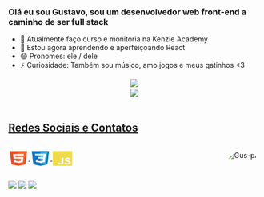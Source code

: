 ### Olá eu sou Gustavo, sou um desenvolvedor web front-end a caminho de ser full stack

- 🔭 Atualmente faço curso e monitoria na Kenzie Academy
- 🌱 Estou agora aprendendo e aperfeiçoando React
- 😄 Pronomes: ele / dele
- ⚡ Curiosidade: Também sou músico, amo jogos e meus gatinhos <3

<div align="center">
  <a href="https://github.com/gusdinizmaia">
  <img height="180em"  src="github-readme-stats-delta-three-14.vercel.app/api?username=gusdinizmaia&show_icons=true&theme=dracula&include_all_commits=true&count_private=true"/>
    <br>
  <img height="180em"  src="https://github-readme-stats.vercel.app/api/top-langs/?username=gusdinizmaia&layout=compact&langs_count=7&theme=dracula"/>
</div>
  
<div style="display: inline_block"  ><br>
  <h2>Redes Sociais e Contatos</h2><br>
  
  <!--
      <img align="center" alt="Gus-Ts" height="30" width="40" src="https://raw.githubusercontent.com/devicons/devicon/master/icons/typescript/typescript-plain.svg">
      <img align="center" alt="Gus-React" height="30" width="40" src="https://raw.githubusercontent.com/devicons/devicon/master/icons/react/react-original.svg">
<img align="center" alt="Gus-Python" height="30" width="40" src="https://raw.githubusercontent.com/devicons/devicon/master/icons/python/python-original.svg">
<img align="center" alt="Gus-Csharp" height="30" width="40" src="https://raw.githubusercontent.com/devicons/devicon/master/icons/csharp/csharp-original.svg">
  -->
  
  <img align="center" alt="Gus-HTML" height="30" width="40" src="https://raw.githubusercontent.com/devicons/devicon/master/icons/html5/html5-original.svg">
  <img align="center" alt="Gus-CSS" height="30" width="40" src="https://raw.githubusercontent.com/devicons/devicon/master/icons/css3/css3-original.svg">
  <img align="center" alt="Gus-Js" height="30" width="40" src="https://raw.githubusercontent.com/devicons/devicon/master/icons/javascript/javascript-plain.svg">
  <img align="right" alt="Gus-pic" height="150" style="border-radius:50px;" src="https://media.discordapp.net/attachments/882785382545129482/1041539083534598215/download20221100224004.png?width=408&height=408">
</div>
  
  ##
 
<div> 
  <a href="https://www.instagram.com/guga_dm24/" target="_blank"><img src="https://img.shields.io/badge/-Instagram-%23E4405F?style=for-the-badge&logo=instagram&logoColor=white" target="_blank"></a>
  <!--
 <a href="https://discord.gg/wagxzStdcR" target="_blank"><img src="https://img.shields.io/badge/Discord-7289DA?style=for-the-badge&logo=discord&logoColor=white" target="_blank"></a> 
-->
  <a href = "mailto:gustavodiniz37@hotmail.com"><img src="https://img.shields.io/badge/Microsoft_Outlook-0078D4?style=for-the-badge&logo=microsoft-outlook&logoColor=white" target="_blank"></a>
  <a href = "https://www.linkedin.com/in/gustavo-diniz-661166240/" target="_blank"><img src="https://img.shields.io/badge/-LinkedIn-%230077B5?style=for-the-badge&logo=linkedin&logoColor=white" target="_blank"></a> 
  </div>
  
